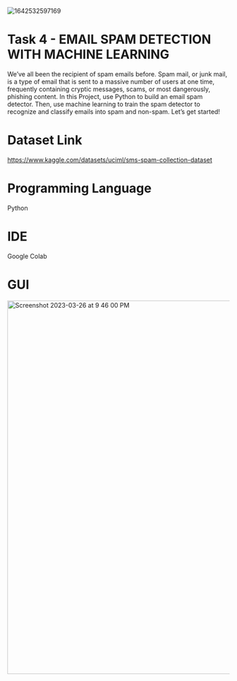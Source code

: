 ![1642532597169](https://user-images.githubusercontent.com/95522797/227785726-b575e659-2d62-4eab-8cb8-d6028d1e4567.jpeg)

# Task 4 - EMAIL SPAM DETECTION WITH MACHINE LEARNING
We’ve all been the recipient of spam emails before. Spam mail, or junk mail, is a type of email
that is sent to a massive number of users at one time, frequently containing cryptic messages, scams, or most dangerously, phishing content. In this Project, use Python to build an email spam detector. Then, use machine learning to train the spam detector to recognize and classify emails into spam and non-spam. Let’s get started!


# Dataset Link

https://www.kaggle.com/datasets/uciml/sms-spam-collection-dataset

# Programming Language

Python

# IDE

Google Colab

# GUI

<img width="845" alt="Screenshot 2023-03-26 at 9 46 00 PM" src="https://user-images.githubusercontent.com/95522797/229304699-dda37130-44ae-46dd-9c8e-a6f736251dee.png">

